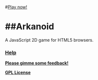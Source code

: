 #[Play now!](http://rafaelcastrocouto.github.com/arkanoid)

##Arkanoid
=======
A JavaScript 2D game for HTML5 browsers.

### [Help](arkanoid/wiki)

**[Please gimme some feedback!](arkanoid/issues)**

__[GPL License](http://opensource.org/licenses/gpl-3.0.html)__